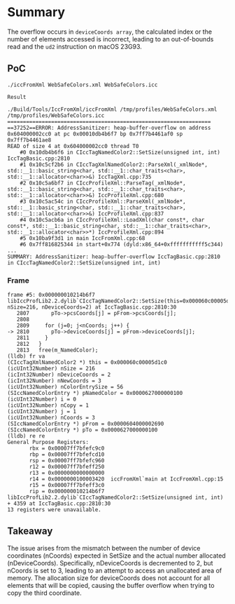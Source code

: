 # Summary

The overflow occurs in ``deviceCoords array``, the calculated index or the number of elements accessed is incorrect, leading to an out-of-bounds read and the ``ud2`` instruction on macOS 23G93. 

## PoC

```
./iccFromXml WebSafeColors.xml WebSafeColors.icc
```

``Result``
```
./Build/Tools/IccFromXml/iccFromXml /tmp/profiles/WebSafeColors.xml /tmp/profiles/WebSafeColors.icc
=================================================================
==37252==ERROR: AddressSanitizer: heap-buffer-overflow on address 0x604000002cc0 at pc 0x00010db4b6f7 bp 0x7ff7b4461af0 sp 0x7ff7b4461ae8
READ of size 4 at 0x604000002cc0 thread T0
    #0 0x10db4b6f6 in CIccTagNamedColor2::SetSize(unsigned int, int) IccTagBasic.cpp:2810
    #1 0x10c5cf2b6 in CIccTagXmlNamedColor2::ParseXml(_xmlNode*, std::__1::basic_string<char, std::__1::char_traits<char>, std::__1::allocator<char>>&) IccTagXml.cpp:735
    #2 0x10c5a6bf7 in CIccProfileXml::ParseTag(_xmlNode*, std::__1::basic_string<char, std::__1::char_traits<char>, std::__1::allocator<char>>&) IccProfileXml.cpp:680
    #3 0x10c5ac54c in CIccProfileXml::ParseXml(_xmlNode*, std::__1::basic_string<char, std::__1::char_traits<char>, std::__1::allocator<char>>&) IccProfileXml.cpp:837
    #4 0x10c5acb6a in CIccProfileXml::LoadXml(char const*, char const*, std::__1::basic_string<char, std::__1::char_traits<char>, std::__1::allocator<char>>*) IccProfileXml.cpp:894
    #5 0x10ba9f3d1 in main IccFromXml.cpp:68
    #6 0x7ff816825344 in start+0x774 (dyld:x86_64+0xfffffffffff5c344)
...
SUMMARY: AddressSanitizer: heap-buffer-overflow IccTagBasic.cpp:2810 in CIccTagNamedColor2::SetSize(unsigned int, int)
```

### Frame

```
frame #5: 0x000000010214b6f7 libIccProfLib2.2.dylib`CIccTagNamedColor2::SetSize(this=0x000060c00005d1c0, nSize=216, nDeviceCoords=2) at IccTagBasic.cpp:2810:30
   2807	      pTo->pcsCoords[j] = pFrom->pcsCoords[j];
   2808
   2809	    for (j=0; j<nCoords; j++) {
-> 2810	      pTo->deviceCoords[j] = pFrom->deviceCoords[j];
   2811	    }
   2812	  }
   2813	  free(m_NamedColor);
(lldb) fr va
(CIccTagXmlNamedColor2 *) this = 0x000060c00005d1c0
(icUInt32Number) nSize = 216
(icInt32Number) nDeviceCoords = 2
(icInt32Number) nNewCoords = 3
(icUInt32Number) nColorEntrySize = 56
(SIccNamedColorEntry *) pNamedColor = 0x0000627000000100
(icUInt32Number) i = 0
(icUInt32Number) nCopy = 1
(icUInt32Number) j = 1
(icUInt32Number) nCoords = 3
(SIccNamedColorEntry *) pFrom = 0x0000604000002690
(SIccNamedColorEntry *) pTo = 0x0000627000000100
(lldb) re re
General Purpose Registers:
       rbx = 0x00007ff7bfefc9c0
       rbp = 0x00007ff7bfefcd10
       rsp = 0x00007ff7bfefc960
       r12 = 0x00007ff7bfeff250
       r13 = 0x0000000000000000
       r14 = 0x0000000100003420  iccFromXml`main at IccFromXml.cpp:15
       r15 = 0x00007ff7bfeff3c0
       rip = 0x000000010214b6f7  libIccProfLib2.2.dylib`CIccTagNamedColor2::SetSize(unsigned int, int) + 4359 at IccTagBasic.cpp:2810:30
13 registers were unavailable.
```

## Takeaway

The issue arises from the mismatch between the number of device coordinates (nCoords) expected in SetSize and the actual number allocated (nDeviceCoords). Specifically, nDeviceCoords is decremented to 2, but nCoords is set to 3, leading to an attempt to access an unallocated area of memory. The allocation size for deviceCoords does not account for all elements that will be copied, causing the buffer overflow when trying to copy the third coordinate.
